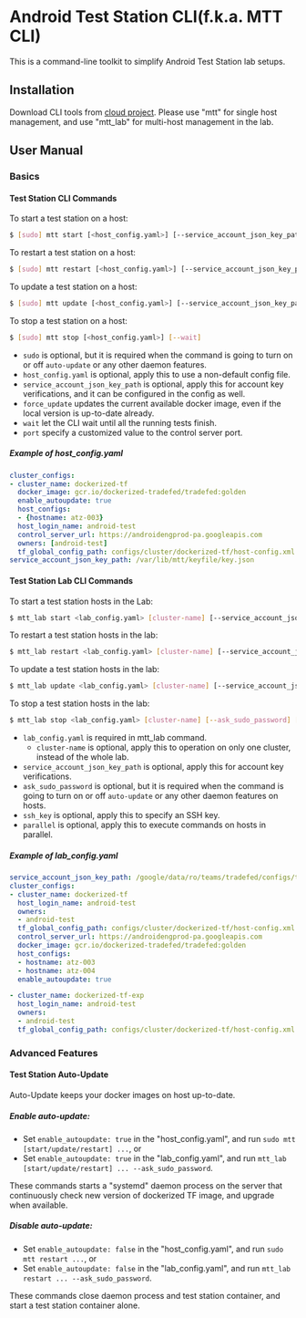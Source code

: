 # Android Test Station CLI(f.k.a. MTT CLI)

This is a command-line toolkit to simplify Android Test Station lab setups.

## Installation

Download CLI tools from [cloud project][1]. Please use "mtt" for single host management, and use "mtt_lab" for multi-host management in the lab.


## User Manual

### Basics

#### Test Station CLI Commands

To start a test station on a host:

```bash
$ [sudo] mtt start [<host_config.yaml>] [--service_account_json_key_path <path/to/account_key>] [--force_update] [--port <port_number>]
```

To restart a test station on a host:

```bash
$ [sudo] mtt restart [<host_config.yaml>] [--service_account_json_key_path <path/to/account_key>] [--force_update] [--port <port_number>] [--wait]
```

To update a test station on a host:

```bash
$ [sudo] mtt update [<host_config.yaml>] [--service_account_json_key_path <path/to/account_key>] [--force_update] [--port <port_number>] [--wait]
```

To stop a test station on a host:

```bash
$ [sudo] mtt stop [<host_config.yaml>] [--wait]
```

*  `sudo` is optional, but it is required when the command is going to turn on or off `auto-update` or any other daemon features.
*  `host_config.yaml` is optional, apply this to use a non-default config file.
*  `service_account_json_key_path` is optional, apply this for account key verifications, and it can be configured in the config as well.
*  `force_update` updates the current available docker image, even if the local version is up-to-date already.
*  `wait` let the CLI wait until all the running tests finish.
*  `port` specify a customized value to the control server port.

##### Example of host_config.yaml
```yaml
cluster_configs:
- cluster_name: dockerized-tf
  docker_image: gcr.io/dockerized-tradefed/tradefed:golden
  enable_autoupdate: true
  host_configs:
  - {hostname: atz-003}
  host_login_name: android-test
  control_server_url: https://androidengprod-pa.googleapis.com
  owners: [android-test]
  tf_global_config_path: configs/cluster/dockerized-tf/host-config.xml
service_account_json_key_path: /var/lib/mtt/keyfile/key.json
```

#### Test Station Lab CLI Commands

To start a test station hosts in the Lab:

```bash
$ mtt_lab start <lab_config.yaml> [cluster-name] [--service_account_json_key_path <path/to/account_key>] [--ask_sudo_password] [--parallel] [--ssh_key <path/to/ssh_key>]
```

To restart a test station hosts in the lab:

```bash
$ mtt_lab restart <lab_config.yaml> [cluster-name] [--service_account_json_key_path <path/to/account_key>] [--ask_sudo_password] [--parallel] [--ssh_key <path/to/ssh_key>]
```

To update a test station hosts in the lab:

```bash
$ mtt_lab update <lab_config.yaml> [cluster-name] [--service_account_json_key_path <path/to/account_key>] [--ask_sudo_password] [--parallel] [--ssh_key <path/to/ssh_key>]
```

To stop a test station hosts in the lab:

```bash
$ mtt_lab stop <lab_config.yaml> [cluster-name] [--ask_sudo_password] [--parallel] [--ssh_key <path/to/ssh_key>]
```

  *  `lab_config.yaml` is required in mtt_lab command.
     * `cluster-name` is optional, apply this to operation on only one cluster, instead of the whole lab.
  *  `service_account_json_key_path` is optional, apply this for account key verifications.
  *  `ask_sudo_password` is optional, but it is required when the command is going to turn on or off `auto-update` or any other daemon features on hosts.
  *  `ssh_key` is optional, apply this to specify an SSH key.
  *  `parallel` is optional, apply this to execute commands on hosts in parallel.

##### Example of lab_config.yaml
```yaml
service_account_json_key_path: /google/data/ro/teams/tradefed/configs/tradefed.json
cluster_configs:
- cluster_name: dockerized-tf
  host_login_name: android-test
  owners:
  - android-test
  tf_global_config_path: configs/cluster/dockerized-tf/host-config.xml
  control_server_url: https://androidengprod-pa.googleapis.com
  docker_image: gcr.io/dockerized-tradefed/tradefed:golden
  host_configs:
  - hostname: atz-003
  - hostname: atz-004
  enable_autoupdate: true

- cluster_name: dockerized-tf-exp
  host_login_name: android-test
  owners:
  - android-test
  tf_global_config_path: configs/cluster/dockerized-tf/host-config.xml
```

### Advanced Features

#### Test Station Auto-Update

Auto-Update keeps your docker images on host up-to-date.

##### Enable auto-update:

* Set `enable_autoupdate: true` in the "host_config.yaml", and run `sudo mtt [start/update/restart] ...`, or
* Set `enable_autoupdate: true` in the "lab_config.yaml", and run `mtt_lab [start/update/restart] ... --ask_sudo_password`.

These commands starts a "systemd" daemon process on the server that continuously check new version of dockerized TF image, and upgrade when available.

##### Disable auto-update:

* Set `enable_autoupdate: false` in the "host_config.yaml", and run `sudo mtt restart ...`, or
* Set `enable_autoupdate: false` in the "lab_config.yaml", and run `mtt_lab restart ... --ask_sudo_password`.

These commands close daemon process and test station container, and start a test station container alone.

[1]: https://pantheon.corp.google.com/storage/browser/android-mtt.appspot.com/dogfood?project=android-mtt
